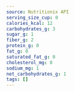 ```yaml
---
source: Nutritionix API
serving_size_cup: 0
calories_kcal: 12
carbohydrates_g: 3
sugar_g: 1
fiber_g: 2
protein_g: 0
fat_g: 0
saturated_fat_g: 0
cholesterol_mg: 0
sodium_mg: 1
net_carbohydrates_g: 1
tags: []
---
```

